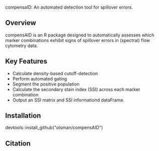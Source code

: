 compensaID: An automated detection tool for spillover errors.


Overview
--------
compensAID is an R package designed to automatically assesses which marker combinations exhibit signs of spillover errors in (spectral) flow cytometry data. 


Key Features
------------
- Calculate density-based cutoff-detection
- Perform automated gating
- Segment the positive population
- Calculate the secondary stain index (SSI) across each marker combination
- Output an SSI matrix and SSI informationd dataFrame. 


Installation
------------
devtools::install_github("olsman/compensAID")


Citation
------------
